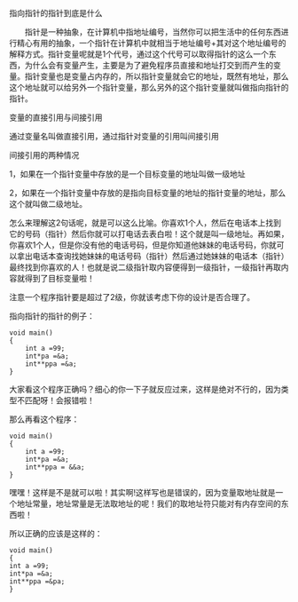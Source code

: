 
指向指针的指针到底是什么

　　指针是一种抽象，在计算机中指地址编号，当然你可以把生活中的任何东西进行精心有用的抽象，一个指针在计算机中就相当于地址编号+其对这个地址编号的解释方式。指针变量呢就是1个代号，通过这个代号可以取得指针的这么一个东西，为什么会有变量产生，主要是为了避免程序员直接和地址打交到而产生的变量。指针变量也是变量占内存的，所以指针变量就会它的地址，既然有地址，那么这个地址就可以给另外一个指针变量，那么另外的这个指针变量就叫做指向指针的指针。

变量的直接引用与间接引用

通过变量名叫做直接引用，通过指针对变量的引用叫间接引用

间接引用的两种情况

1，如果在一个指针变量中存放的是一个目标变量的地址叫做一级地址

2，如果在一个指针变量中存放的是指向目标变量的地址的指针变量的地址，那么这个就叫做二级地址。

怎么来理解这2句话呢，就是可以这么比喻。你喜欢1个人，然后在电话本上找到它的号码（指针）然后你就可以打电话去表白啦！这个就是叫一级地址。再如果，你喜欢1个人，但是你没有他的电话号码，但是你知道他妹妹的电话号码，你就可以拿出电话本查询找她妹妹的电话号码（指针）然后通过她妹妹的电话本（指针）最终找到你喜欢的人！也就是说二级指针取内容便得到一级指针，一级指针再取内容就得到了目标变量啦！

注意一个程序指针要是超过了2级，你就该考虑下你的设计是否合理了。

指向指针的指针的例子：

```
void main()
{
    int a =99;
    int*pa =&a;
    int**ppa =&a;
}
```

大家看这个程序正确吗？细心的你一下子就反应过来，这样是绝对不行的，因为类型不匹配呀！会报错啦！

那么再看这个程序：

```
void main()
{
    int a =99;
    int*pa =&a;
    int**ppa = &&a;
}
```
嘿嘿！这样是不是就可以啦！其实啊!这样写也是错误的，因为变量取地址就是一个地址常量，地址常量是无法取地址的呢！我们的取地址符只能对有内存空间的东西啦！

所以正确的应该是这样的：

```
void main()
{
int a =99;
int*pa =&a;
int**ppa =&pa;
}
```

